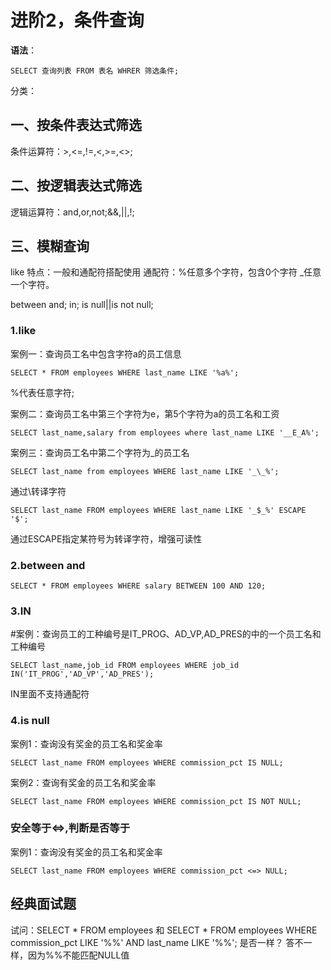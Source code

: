 # 进阶2，条件查询

**语法**：
```mysql
SELECT 查询列表 FROM 表名 WHRER 筛选条件;
```

分类：
## 一、按条件表达式筛选
条件运算符：>,<=,!=,<,>=,<>;
## 二、按逻辑表达式筛选
逻辑运算符：and,or,not;&&,||,!;
## 三、模糊查询
like
特点：一般和通配符搭配使用
通配符：%任意多个字符，包含0个字符
        _任意一个字符。

between and;
in;
is null||is not null;

### 1.like

案例一：查询员工名中包含字符a的员工信息
```mysql
SELECT * FROM employees WHERE last_name LIKE '%a%';
```
%代表任意字符;

案例二：查询员工名中第三个字符为e，第5个字符为a的员工名和工资
```mysql
SELECT last_name,salary from employees where last_name LIKE '__E_A%';
```

案例三：查询员工名中第二个字符为_的员工名
```mysql
SELECT last_name from employees WHERE last_name LIKE '_\_%';
```
通过\转译字符
```mysql
SELECT last_name FROM employees WHERE last_name LIKE '_$_%' ESCAPE '$';
```
通过ESCAPE指定某符号为转译字符，增强可读性

### 2.between and
```mysql
SELECT * FROM employees WHERE salary BETWEEN 100 AND 120;
```

### 3.IN
#案例：查询员工的工种编号是IT_PROG、AD_VP,AD_PRES的中的一个员工名和工种编号
```mysql
SELECT last_name,job_id FROM employees WHERE job_id IN('IT_PROG','AD_VP','AD_PRES');
```
IN里面不支持通配符

### 4.is null
案例1：查询没有奖金的员工名和奖金率
```mysql
SELECT last_name FROM employees WHERE commission_pct IS NULL;
```

案例2：查询有奖金的员工名和奖金率
```mysql
SELECT last_name FROM employees WHERE commission_pct IS NOT NULL;
```

### 安全等于<=>,判断是否等于
案例1：查询没有奖金的员工名和奖金率
```mysql
SELECT last_name FROM employees WHERE commission_pct <=> NULL;
```

## 经典面试题
试问：SELECT * FROM employees 和
      SELECT * FROM employees WHERE commission_pct LIKE '%%' AND last_name LIKE '%%';
是否一样？
答不一样，因为%%不能匹配NULL值
